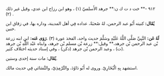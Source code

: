٩١٢ -** خت د ت ك ن:** جرهد الأَسلميّ (١) ، وهو ابن رزاح ابن عدي، وقيل غير ذلك (٢) .

**يُقَال:** كنيته أَبُو عبد الرحمن، لهُ صُحبَةٌ، عداده فِي أهل المدينة، وداره بها، في زقاق ابن حنين.

**لَهُ عَن:** النَّبِيِّ صَلَّى اللَّهُ عَلَيْهِ وسَلَّمَ حديث واحد، الفخذ عورة (٣) .**رَوَى عَنه:** ابن ابنه زرعة بْن عبد الرحمن بْن جرهد،** وقيل:** زرعة بْن مسلم بْن جرهد، وابناه عَبْد اللَّهِ بْن جرهد (ت) ، وعبد الرحمن بْن جرهد (دكن) ، وفي إسناد حديثه اختلاف كثير.

**يُقَال:** مات سنة إحدى وستين.

استشهد بِهِ الْبُخَارِيّ. وروى له أَبُو دَاوُدَ، والتِّرْمِذِيّ، والنَّسَائي فِي حديث مالك.